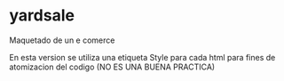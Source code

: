 # yardsale
Maquetado de un e comerce

En esta version se utiliza una etiqueta Style para cada html para fines de atomizacion del codigo (NO ES UNA BUENA PRACTICA)
